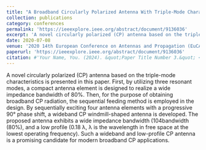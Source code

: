 ```yaml
---
title: "A Broadband Circularly Polarized Antenna With Triple-Mode Characteristics"
collection: publications
category: conferences
permalink: 'https://ieeexplore.ieee.org/abstract/document/9136036'
excerpt: 'A novel circularly polarized (CP) antenna based on the triple-mode characteristics is presented in this paper.'
date: 2020-07-08
venue: '2020 14th European Conference on Antennas and Propagation (EuCAP)'
paperurl: 'https://ieeexplore.ieee.org/abstract/document/9136036'
citation: #'Your Name, You. (2024). &quot;Paper Title Number 3.&quot; <i>GitHub Journal of Bugs</i>. 1(3).'
---
```


A novel circularly polarized (CP) antenna based on the triple-mode characteristics is presented in this paper. First, by utilizing three resonant modes, a compact antenna element is designed to realize a wide impedance bandwidth of 80%. Then, for the purpose of obtaining broadband CP radiation, the sequential feeding method is employed in the design. By sequentially exciting four antenna elements with a progressive 90° phase shift, a wideband CP windmill-shaped antenna is developed. The proposed antenna exhibits a wide impedance bandwidth (104bandwidth (80%), and a low profile (0.18 λ, λ is the wavelength in free space at the lowest operating frequency). Such a wideband and low-profile CP antenna is a promising candidate for modern broadband CP applications.
